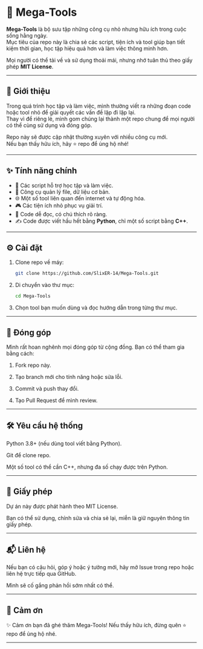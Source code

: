 # 🚀 Mega-Tools

**Mega-Tools** là bộ sưu tập những công cụ nhỏ nhưng hữu ích trong cuộc sống hằng ngày.  
Mục tiêu của repo này là chia sẻ các script, tiện ích và tool giúp bạn tiết kiệm thời gian, học tập hiệu quả hơn và làm việc thông minh hơn.  

Mọi người có thể tải về và sử dụng thoải mái, nhưng nhớ tuân thủ theo giấy phép **MIT License**.

---

## 📖 Giới thiệu

Trong quá trình học tập và làm việc, mình thường viết ra những đoạn code hoặc tool nhỏ để giải quyết các vấn đề lặp đi lặp lại.  
Thay vì để riêng lẻ, mình gom chúng lại thành một repo chung để mọi người có thể cùng sử dụng và đóng góp.  

Repo này sẽ được cập nhật thường xuyên với nhiều công cụ mới.  
Nếu bạn thấy hữu ích, hãy ⭐ repo để ủng hộ nhé!

---

## ✨ Tính năng chính

- 🔧 Các script hỗ trợ học tập và làm việc.  
- 📂 Công cụ quản lý file, dữ liệu cơ bản.  
- 🌐 Một số tool liên quan đến internet và tự động hóa.  
- 🎮 Các tiện ích nhỏ phục vụ giải trí.  
- 📝 Code dễ đọc, có chú thích rõ ràng.
- ✍️ Code được viết hầu hết bằng **Python**, chỉ một số script bằng **C++**.

---

## ⚙️ Cài đặt

1. Clone repo về máy:
   ```bash
   git clone https://github.com/SlixER-14/Mega-Tools.git

2. Di chuyển vào thư mục:
   ```bash
   cd Mega-Tools

3. Chọn tool bạn muốn dùng và đọc hướng dẫn trong từng thư mục.

---

## 🤝 Đóng góp
Mình rất hoan nghênh mọi đóng góp từ cộng đồng. Bạn có thể tham gia bằng cách:

1. Fork repo này.

2. Tạo branch mới cho tính năng hoặc sửa lỗi.

3. Commit và push thay đổi.

4. Tạo Pull Request để mình review.

---

## 🛠️ Yêu cầu hệ thống
Python 3.8+ (nếu dùng tool viết bằng Python).

Git để clone repo.

Một số tool có thể cần C++, nhưng đa số chạy được trên Python.

---

## 📜 Giấy phép
Dự án này được phát hành theo MIT License. 

Bạn có thể sử dụng, chỉnh sửa và chia sẻ lại, miễn là giữ nguyên thông tin giấy phép.

---

## 📬 Liên hệ
Nếu bạn có câu hỏi, góp ý hoặc ý tưởng mới, hãy mở Issue trong repo hoặc liên hệ trực tiếp qua GitHub.

Mình sẽ cố gắng phản hồi sớm nhất có thể.

---

## 🙏 Cảm ơn
✨ Cảm ơn bạn đã ghé thăm Mega-Tools! Nếu thấy hữu ích, đừng quên ⭐ repo để ủng hộ nhé.

---
